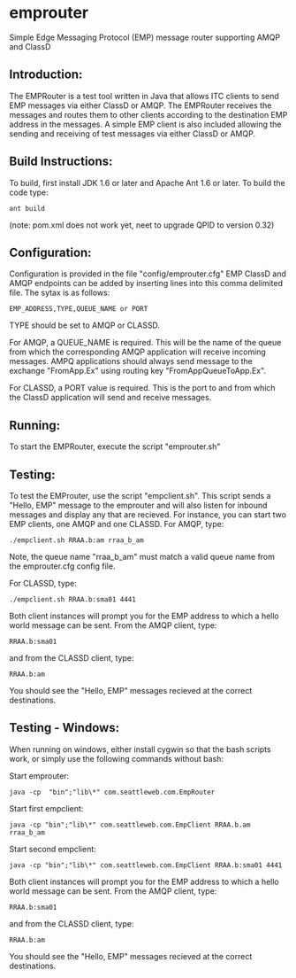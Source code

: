 # emprouter
Simple Edge Messaging Protocol (EMP) message router supporting AMQP and ClassD


Introduction:
-----------------------------------
The EMPRouter is a test tool written in Java that allows ITC clients to send EMP messages via either ClassD or AMQP.
The EMPRouter receives the messages and routes them to other clients according to the destination EMP address in the
messages.  A simple EMP client is also included allowing the sending and receiving of test messages via either ClassD
or AMQP.


Build Instructions:
------------------------------------
To build, first install JDK 1.6 or later and Apache Ant 1.6 or later. To build the code type:

```
ant build
```

(note: pom.xml does not work yet, neet to upgrade QPID to version 0.32)


Configuration:
-------------------------------------
Configuration is provided in the file "config/emprouter.cfg"
EMP ClassD and AMQP endpoints can be added by inserting lines into this comma delimited file.  The sytax is as follows:

```
EMP_ADDRESS,TYPE,QUEUE_NAME or PORT
```

TYPE should be set to AMQP or CLASSD.  

For AMQP, a QUEUE_NAME is required.  This will be the name of the queue from which the corresponding AMQP application
will receive incoming messages.  AMPQ applications should always send message to the exchange "FromApp.Ex" using routing key "FromAppQueueToApp.Ex".

For CLASSD, a PORT value is required.  This is the port to and from which the ClassD application will send and receive
messages.

Running:
-------------------------------------

To start the EMPRouter, execute the script "emprouter.sh"


Testing:
-------------------------------------

To test the EMProuter, use the script "empclient.sh".  This script sends a "Hello, EMP" message to the emprouter and
will also listen for inbound messages and display any that are recieved.  For instance, you can start two EMP clients,
 one AMQP and one CLASSD.  For AMQP, type:

```
./empclient.sh RRAA.b:am rraa_b_am
```

Note, the queue name "rraa_b_am" must match a valid queue name from the emprouter.cfg config file.

For CLASSD, type:

```
./empclient.sh RRAA.b:sma01 4441
```

Both client instances will prompt you for the EMP address to which a hello world message can be sent.  From the AMQP
client, type:

```
RRAA.b:sma01
```

and from the CLASSD client, type:

```
RRAA.b:am
```

You should see the "Hello, EMP" messages recieved at the correct destinations.

 


Testing - Windows:
--------------------------------------

When running on windows, either install cygwin so that the bash scripts work, or simply use the following commands without bash:

Start emprouter:

```
java -cp  "bin";"lib\*" com.seattleweb.com.EmpRouter
```

Start first empclient:

```
java -cp "bin";"lib\*" com.seattleweb.com.EmpClient RRAA.b.am rraa_b_am
```

Start second empclient:

```
java -cp "bin";"lib\*" com.seattleweb.com.EmpClient RRAA.b:sma01 4441
```


Both client instances will prompt you for the EMP address to which a hello world message can be sent.  From the AMQP
client, type:

```
RRAA.b:sma01
```

and from the CLASSD client, type:

```
RRAA.b:am
```

You should see the "Hello, EMP" messages recieved at the correct destinations.


